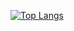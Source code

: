 [![Top Langs](https://github-readme-stats.vercel.app/api/top-langs/?username=CamiloDiPaolo&layout=compact)](https://github.com/anuraghazra/github-readme-stats)
